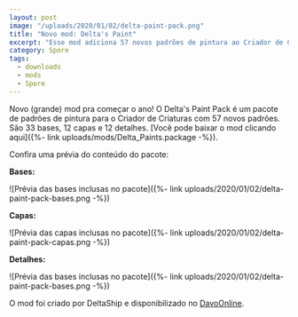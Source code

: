 ```yaml
---
layout: post
image: "/uploads/2020/01/02/delta-paint-pack.png"
title: "Novo mod: Delta's Paint"
excerpt: "Esse mod adiciona 57 novos padrões de pintura ao Criador de Criaturas do Spore."
category: Spore
tags:
  - downloads
  - mods
  - Spore
---
```


Novo (grande) mod pra começar o ano! O Delta's Paint Pack é um pacote de padrões de pintura para o Criador de Criaturas com 57 novos padrões. São 33 bases, 12 capas e 12 detalhes. [Você pode baixar o mod clicando aqui]({%- link uploads/mods/Delta_Paints.package -%}).

Confira uma prévia do conteúdo do pacote:

**Bases:**

![Prévia das bases inclusas no pacote]({%- link uploads/2020/01/02/delta-paint-pack-bases.png -%})

**Capas:**

![Prévia das capas inclusas no pacote]({%- link uploads/2020/01/02/delta-paint-pack-capas.png -%})

**Detalhes:**

![Prévia das bases inclusas no pacote]({%- link uploads/2020/01/02/delta-paint-pack-bases.png -%})

O mod foi criado por DeltaShip e disponibilizado no [DavoOnline](http://davoonline.com/phpBB3/viewtopic.php?f=117&t=9488).
